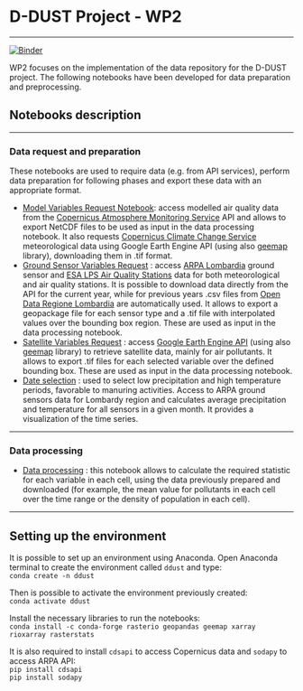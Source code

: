 # D-DUST Project - WP2
---
[![Binder](https://mybinder.org/badge_logo.svg)](https://mybinder.org/v2/gh/opengeolab/D-DUST.git/WP2)

WP2 focuses on the implementation of the data repository for the D-DUST project. The following notebooks have been developed for data preparation and preprocessing.

## Notebooks description
---
### Data request and preparation
These notebooks are used to require data (e.g. from API services), perform data preparation for following phases and export these data with an appropriate format.
- [Model Variables Request Notebook](https://github.com/opengeolab/D-DUST/blob/WP2/Model%20Variables%20Request.ipynb): access modelled air quality data from the [Copernicus Atmosphere Monitoring Service](https://atmosphere.copernicus.eu/data) API and allows to export NetCDF files to be used as input in the data processing notebook. It also requests [Copernicus Climate Change Service](https://climate.copernicus.eu/) meteorological data using Google Earth Engine API (using also [geemap](https://geemap.org/) library), downloading them in .tif format.
- [Ground Sensor Variables Request](https://github.com/opengeolab/D-DUST/blob/WP2/Ground%20Sensor%20Variables%20Request%20-%20ARPA%20Lombardia.ipynb) : access [ARPA Lombardia](https://www.arpalombardia.it/Pages/ARPA_Home_Page.aspx) ground sensor and [ESA LPS Air Quality Stations](https://aqp.eo.esa.int/aqstation/) data for both meteorological and air quality stations. It is possible to download data directly from the API for the current year, while for previous years .csv files from [Open Data Regione Lombardia](https://www.dati.lombardia.it/) are automatically used. It allows to export a geopackage file for each sensor type and a .tif file with interpolated values over the bounding box region. These are used as input in the data processing notebook.
- [Satellite Variables Request](https://github.com/opengeolab/D-DUST/blob/WP2/Satellite%20Variables%20Request.ipynb) : access [Google Earth Engine API](https://developers.google.com/earth-engine/datasets) (using also [geemap](https://geemap.org/) library) to retrieve satellite data, mainly for air pollutants. It allows to export .tif files for each selected variable over the defined bounding box. These are used as input in the data processing notebook.
- [Date selection](https://github.com/opengeolab/D-DUST/blob/WP2/Date%20selection.ipynb) : used to select low precipitation and high temperature periods, favorable to manuring activities. Access to ARPA ground sensors data for Lombardy region and calculates average precipitation and temperature for all sensors in a given month. It provides a visualization of the time series. 
---
### Data processing
- [Data processing](https://github.com/opengeolab/D-DUST/blob/WP2/grid_processing.ipynb) : this notebook allows to calculate the required statistic for each variable in each cell, using the data previously prepared and downloaded (for example, the mean value for pollutants in each cell over the time range or the density of population in each cell).

---

## Setting up the environment

It is possible to set up an environment using Anaconda. Open Anaconda terminal to create the environment called `ddust` and type: <br>
`conda create -n ddust`

Then is possible to activate the environment previously created: <br>
`conda activate ddust`

Install the necessary libraries to run the notebooks:<br>
`conda install -c conda-forge rasterio geopandas geemap xarray rioxarray rasterstats`

It is also required to install `cdsapi` to access Copernicus data and `sodapy` to access ARPA API: <br>
`pip install cdsapi`<br>
`pip install sodapy`
